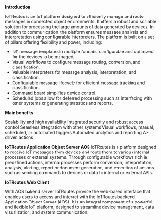 **Introduction**

IoTRoutes is an IoT platform designed to efficiently manage and route messages in connected object environments. 
It offers a robust and scalable solution for processing the large amounts of data generated by devices. In addition to communication, the platform ensures message analysis and interpretation using configurable interpreters.
The platform is built on a set of pillars offering flexibility and power, including:
  - IoT message templates in multiple formats, configurable and optimized for the devices to be managed.
  - Visual workflows to configure message routing, conversion, and classification.
  - Valuable interpreters for message analysis, interpretation, and classification.
  - Configurable message lifecycle for efficient message tracking and classification.
  - Command board simplifies device control.
  - Scheduled jobs allow for deferred processing such as interfacing with other systems or generating statistics and reports.

**Main benefits**

Scalability and high availability
Integrated security and robust access control
Seamless integration with other systems
Visual workflows, manual, scheduled, or automated triggers
Automated analytics and reporting
AI-driven actions

**IoTRoutes Application Objset Server AOS**
 IoTRoutes is a platform designed to receive IoT messages from devices and route them to various internal processes or external systems. Through configurable workflows rich in predefined actions, internal processes perform conversion, interpretation, analysis, alerting, report or document generation, and execution of actions such as sending commands to devices or data to internal or external APIs.

**IoTRoutes Web Client**

With AOS bakend server IoTRoutes provide the web-based interface that enables users to access and interact with the IoTRoutes backend Application Object Server (AOS). It is an integral component of a powerful and flexible IoT platform, designed to streamline device management, data visualization, and system communication.
